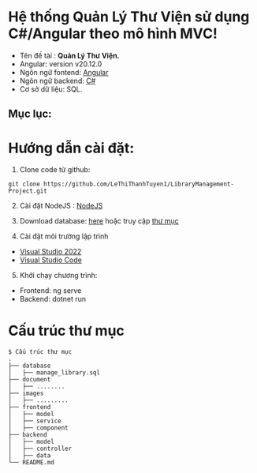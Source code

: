 # Hệ thống Quản Lý Thư Viện sử dụng C#/Angular theo mô hình MVC!
- Tên đề tài : **Quản Lý Thư Viện.**
- Angular: version v20.12.0
- Ngôn ngữ fontend: [Angular](https://learn.microsoft.com/en-us/office/dev/add-ins/develop/add-ins-with-angular2)
- Ngôn ngữ backend: [C#](https://learn.microsoft.com/en-us/dotnet/csharp/advanced-topics/interop/walkthrough-office-programming)
- Cơ sở dữ liệu: SQL.
## Mục lục:
# Hướng dẫn cài đặt:
1. Clone code từ github:

```shell
git clone https://github.com/LeThiThanhTuyen1/LibraryManagement-Project.git
```

2. Cài đặt NodeJS : [NodeJS](https://nodejs.org/en/download/prebuilt-installer/current)

3. Download database: [here](database/db.sql) hoặc truy cập [thư mục](database)

4. Cài đặt môi trường lập trình
 - [Visual Studio 2022](https://visualstudio.microsoft.com/downloads/)
 - [Visual Studio Code](https://code.visualstudio.com/download)

5. Khởi chạy chương trình:
 - Frontend: ng serve
 - Backend: dotnet run

# Cấu trúc thư mục
```
$ Cấu trúc thư mục
.
├── database
│   ├── manage_library.sql
├── document
│   ├── ........
├── images
│   ├── .........
├── frontend
│   ├── model
│   ├── service
│   ├── component
├── backend
│   ├── model
│   ├── controller
│   ├── data
└── README.md

```
